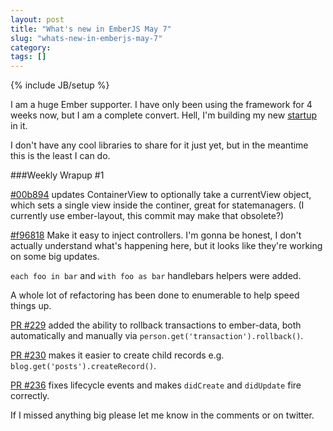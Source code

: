 ```yaml
---
layout: post
title: "What's new in EmberJS May 7"
slug: "whats-new-in-emberjs-may-7"
category:
tags: []
---
```

{% include JB/setup %}

I am a huge Ember supporter. I have only been using the framework for 4 weeks now, but I am a complete convert. Hell, I'm building my new [startup](http://tradegecko.com) in it.

I don't have any cool libraries to share for it just yet, but in the meantime this is the least I can do.

###Weekly Wrapup #1

[#00b894](https://github.com/emberjs/ember.js/commit/00b8940af1c948dd1974be184e022269a87a461d) updates ContainerView to optionally take a currentView object, which sets a single view inside the continer, great for statemanagers. (I currently use ember-layout, this commit may make that obsolete?)

[#f96818](https://github.com/emberjs/ember.js/commit/f9681830b7385d2c85722c21409ae7c33da7dbee) Make it easy to inject controllers. I'm gonna be honest, I don't actually understand what's happening here, but it looks like they're working on some big updates.

`each foo in bar` and `with foo as bar` handlebars helpers were added.

A whole lot of refactoring has been done to enumerable to help speed things up.

[PR #229](https://github.com/emberjs/data/pull/229) added the ability to rollback transactions to ember-data, both automatically and manually via `person.get('transaction').rollback()`.

[PR #230](https://github.com/emberjs/data/pull/230) makes it easier to create child records e.g. `blog.get('posts').createRecord()`.

[PR #236](https://github.com/emberjs/data/pull/236) fixes lifecycle events and makes `didCreate` and `didUpdate` fire correctly.

If I missed anything big please let me know in the comments or on twitter.